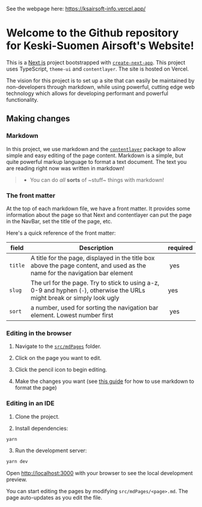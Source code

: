 See the webpage here: https://ksairsoft-info.vercel.app/

# Welcome to the Github repository for Keski-Suomen Airsoft's Website!

This is a [Next.js](https://nextjs.org/) project bootstrapped with [`create-next-app`](https://github.com/vercel/next.js/tree/canary/packages/create-next-app). This project uses TypeScript, `theme-ui` and `contentlayer`. The site is hosted on Vercel.

The vision for this project is to set up a site that can easily be maintained by non-developers through markdown, while using powerful, cutting edge web technology which allows for developing performant and powerful functionality.

## Making changes

### Markdown

In this project, we use markdown and the [`contentlayer`](https://github.com/contentlayerdev/contentlayer) package to allow simple and easy editing of the page content.
Markdown is a simple, but quite powerful markup language to format a text document. The text you are reading right now was written in markdown!

> - You can do *all* **sorts** of ~stuff~ things with markdown!

### The front matter

At the top of each markdown file, we have a front matter. It provides some information about the page so that Next and contentlayer can put the page in the NavBar, set the title of the page, etc.

Here's a quick reference of the front matter:

| field   | Description | required |
| ------- |------------ | -------- |
| `title` | A title for the page, displayed in the title box above the page content, and used as the name for the navigation bar element | yes |
| `slug`  | The url for the page. Try to stick to using a-z, 0-9 and hyphen (`-`), otherwise the URLs might break or simply look ugly | yes |
| `sort`  | a number, used for sorting the navigation bar element. Lowest number first | yes |

### Editing in the browser

1. Navigate to the [`src/mdPages`](https://github.com/braaar/ksairsoft.info/tree/main/src/mdPages) folder.

2. Click on the page you want to edit.

3. Click the pencil icon to begin editing.

4. Make the changes you want (see [this guide](https://www.markdownguide.org/getting-started/) for how to use markdown to format the page)


### Editing in an IDE

1. Clone the project.

2. Install dependencies:

```bash
yarn
```

3. Run the development server:

```bash
yarn dev
```

Open [http://localhost:3000](http://localhost:3000) with your browser to see the local development preview.

You can start editing the pages by modifying `src/mdPages/<page>.md`. The page auto-updates as you edit the file.
